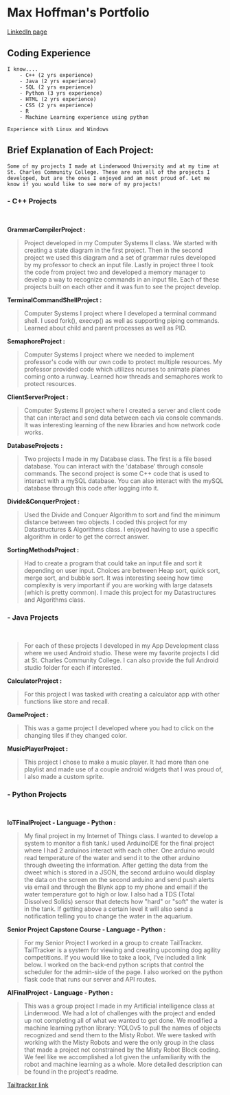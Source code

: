 # Max Hoffman's Portfolio

[LinkedIn page](https://www.linkedin.com/in/max-hoffman-543714312/?trk=opento_sprofile_topcard)

## Coding Experience

    I know....
        - C++ (2 yrs experience)
        - Java (2 yrs experience)
        - SQL (2 yrs experience)
        - Python (3 yrs experience)
        - HTML (2 yrs experience)
        - CSS (2 yrs experience)
        - R
        - Machine Learning experience using python

    Experience with Linux and Windows

## Brief Explanation of Each Project:

    Some of my projects I made at Lindenwood University and at my time at St. Charles Community College. These are not all of the projects I developed, but are the ones I enjoyed and am most proud of. Let me know if you would like to see more of my projects!

### - C++ Projects

<br/>

**GrammarCompilerProject :**
<br/>

> Project developed in my Computer Systems II class. We started with creating a state diagram in the first project. Then in the second project we used this diagram and a set of grammar rules developed by my professor to check an input file. Lastly in project three I took the code from project two and developed a memory manager to develop a way to recognize commands in an input file. Each of these projects built on each other and it was fun to see the project develop.

**TerminalCommandShellProject :**
<br/>

> Computer Systems I project where I developed a terminal command shell. I used fork(), execvp() as well as supporting piping commands. Learned about child and parent processes as well as PID.

**SemaphoreProject :**
<br/>

> Computer Systems I project where we needed to implement professor's code with our own code to protect multiple resources. My professor provided code which utilizes ncurses to animate planes coming onto a runway. Learned how threads and semaphores work to protect resources.

**ClientServerProject :**
<br/>

> Computer Systems II project where I created a server and client code that can interact and send data between each via console commands. It was interesting learning of the new libraries and how network code works.

**DatabaseProjects :**
<br/>

> Two projects I made in my Database class. The first is a file based database. You can interact with the 'database' through console commands. The second project is some C++ code that is used to interact with a mySQL database. You can also interact with the mySQL database through this code after logging into it.

**Divide&ConquerProject :**
<br/>

> Used the Divide and Conquer Algorithm to sort and find the minimum distance between two objects. I coded this project for my Datastructures & Algorithms class. I enjoyed having to use a specific algorithm in order to get the correct answer.

**SortingMethodsProject :**
<br/>

> Had to create a program that could take an input file and sort it depending on user input. Choices are between Heap sort, quick sort, merge sort, and bubble sort. It was interesting seeing how time complexity is very important if you are working with large datasets (which is pretty common). I made this project for my Datastructures and Algorithms class.

### - Java Projects

<br/>

> For each of these projects I developed in my App Development class where we used Android studio. These were my favorite projects I did at St. Charles Community College. I can also provide the full Android studio folder for each if interested.

**CalculatorProject :**
<br/>

> For this project I was tasked with creating a calculator app with other functions like store and recall.

**GameProject :**
<br/>

> This was a game project I developed where you had to click on the changing tiles if they changed color.

**MusicPlayerProject :**
<br/>

> This project I chose to make a music player. It had more than one playlist and made use of a couple android widgets that I was proud of, I also made a custom sprite.

### - Python Projects

<br/>

**IoTFinalProject - Language - Python :**
<br/>

> My final project in my Internet of Things class. I wanted to develop a system to monitor a fish tank.I used ArduinoIDE for the final project where I had 2 arduinos interact with each other. One arduino would read temperature of the water and send it to the other arduino through dweeting the information. After getting the data from the dweet which is stored in a JSON, the second arduino would display the data on the screen on the second arduino and send push alerts via email and through the Blynk app to my phone and email if the water temperature got to high or low. I also had a TDS (Total Dissolved Solids) sensor that detects how "hard" or "soft" the water is in the tank. If getting above a certain level it will also send a notification telling you to change the water in the aquarium.

**Senior Project Capstone Course - Language - Python :**
<br/>

> For my Senior Project I worked in a group to create TailTracker. TailTracker is a system for viewing and creating upcoming dog agility competitions. If you would like to take a look, I've included a link below. I worked on the back-end python scripts that control the scheduler for the admin-side of the page. I also worked on the python flask code that runs our server and API routes.

**AIFinalProject - Language - Python :**
<br/>

> This was a group project I made in my Artificial intelligence class at Lindenwood. We had a lot of challenges with the project and ended up not completing all of what we wanted to get done. We modified a machine learning python library: YOLOv5 to pull the names of objects recognized and send them to the Misty Robot. We were tasked with working with the Misty Robots and were the only group in the class that made a project not constrained by the Misty Robot Block coding. We feel like we accomplished a lot given the unfamiliarity with the robot and machine learning as a whole. More detailed description can be found in the project's readme.

[Tailtracker link](https://tailtracker.ddns.net/login)
